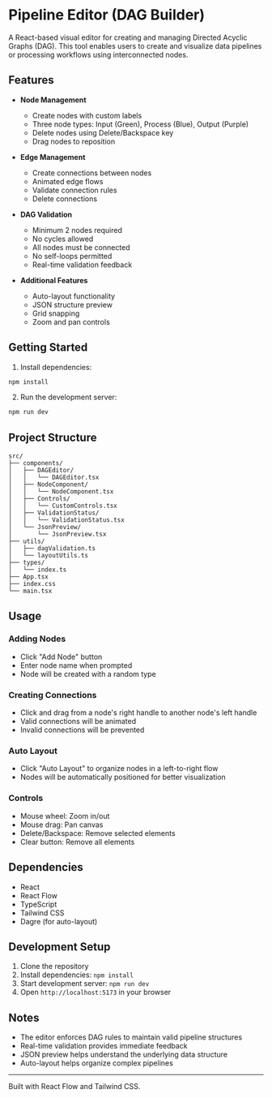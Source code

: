 # Pipeline Editor (DAG Builder)

A React-based visual editor for creating and managing Directed Acyclic Graphs (DAG). This tool enables users to create and visualize data pipelines or processing workflows using interconnected nodes.

## Features

- **Node Management**
  - Create nodes with custom labels
  - Three node types: Input (Green), Process (Blue), Output (Purple)
  - Delete nodes using Delete/Backspace key
  - Drag nodes to reposition

- **Edge Management**
  - Create connections between nodes
  - Animated edge flows
  - Validate connection rules
  - Delete connections

- **DAG Validation**
  - Minimum 2 nodes required
  - No cycles allowed
  - All nodes must be connected
  - No self-loops permitted
  - Real-time validation feedback

- **Additional Features**
  - Auto-layout functionality
  - JSON structure preview
  - Grid snapping
  - Zoom and pan controls

## Getting Started

1. Install dependencies:
```bash
npm install
```

2. Run the development server:
```bash
npm run dev
```

## Project Structure
```
src/
├── components/
│   ├── DAGEditor/
│   │   └── DAGEditor.tsx
│   ├── NodeComponent/
│   │   └── NodeComponent.tsx
│   ├── Controls/
│   │   └── CustomControls.tsx
│   ├── ValidationStatus/
│   │   └── ValidationStatus.tsx
│   └── JsonPreview/
│       └── JsonPreview.tsx
├── utils/
│   ├── dagValidation.ts
│   └── layoutUtils.ts
├── types/
│   └── index.ts
├── App.tsx
├── index.css
└── main.tsx
```

## Usage

### Adding Nodes
- Click "Add Node" button
- Enter node name when prompted
- Node will be created with a random type

### Creating Connections
- Click and drag from a node's right handle to another node's left handle
- Valid connections will be animated
- Invalid connections will be prevented

### Auto Layout
- Click "Auto Layout" to organize nodes in a left-to-right flow
- Nodes will be automatically positioned for better visualization

### Controls
- Mouse wheel: Zoom in/out
- Mouse drag: Pan canvas
- Delete/Backspace: Remove selected elements
- Clear button: Remove all elements

## Dependencies

- React
- React Flow
- TypeScript
- Tailwind CSS
- Dagre (for auto-layout)

## Development Setup

1. Clone the repository
2. Install dependencies: `npm install`
3. Start development server: `npm run dev`
4. Open `http://localhost:5173` in your browser

## Notes

- The editor enforces DAG rules to maintain valid pipeline structures
- Real-time validation provides immediate feedback
- JSON preview helps understand the underlying data structure
- Auto-layout helps organize complex pipelines

---
Built with React Flow and Tailwind CSS.
